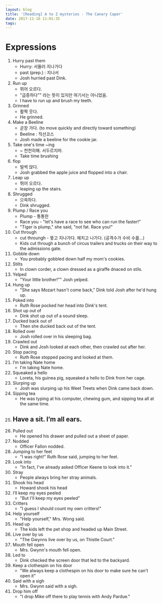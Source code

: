 ```yaml
---
layout: blog
title: '[Reading] A to Z mysteries - The Canary Caper'
date: 2017-11-16 11:01:35
tags:
---
```


# Expressions

1. Hurry past them
	- Hurry: 서둘러 지나가다
	- past (prep.) : 지나서
	- Josh hurried past Dink.
1. Run up
	- 뛰어 오르다.
	- "급증하다"" 라는 뜻이 있지만 여기서는 아니었음.
	- I have to run up and brush my teeth.
1. Grinned
	- 활짝 웃다.
	- He grinned.
1. Make a Beeline
	- 곧장 가다. (to move quickly and directly toward something)
	- Beeline : 직선코스
	- Josh made a beeline for the cookie jar.
1. Take one's time ~ing
	- ~ 천천히해. 서두르지마.
	- Take time brushing
1. flop
	- 털썩 앉다.
	- Josh grabbed the apple juice and flopped into a chair.
1. Leap up
	- 뛰어 오르다.
	- leaping up the stairs.
1. Shrugged
	- 으쓱하다.
	- Dink shrugged.
1. Plump / Race you
	- Plump - 통통한
	- Race you - "let's have a race to see who can run the faster!"
	- "Tiger is plump," she said, "not fat. Race you!"
1. Cut through
	- cut throungh - 뚷고 지나가다. 헤치고 나가다. (공격수가 수비 수를...)
	- Kids cut through a bunch of circus trailers and trucks on their way to the admissions gate.
1. Gobble down
	- You probably gobbled down half my mom's cookies.
1. Stilts
	- In clown corder, a clown dressed as a giraffe dnaced on stils.	
1. Yelped
	- "Your little brother!"" Josh yelped.
1. Hung up
	- "She says Mozart hasn't come back," Dink told Josh after he'd hung up.
1. Poked into
	- Ruth Rose pocked her head into Dink's tent.
1. Shot up out of
	- Dink shot up out of a sound sleep.
1. Ducked back out of
	- Then she ducked back out of the tent.
1. Rolled over
	- Josh rolled over in his sleeping bag.
1. Crawled out
	- Dink and Josh looked at each other, then crawled out after her.
1. Stop pacing
	- Ruth Rose stopped pacing and looked at them.
1. I’m taking Nate home
	- I'm taking Nate home.
1. Squeaked a hello
	- Loreta, his guinea pig, squeaked a hello to Dink from her cage.
1. Slurping up
	- Josh was slurping up his Weet Treets when Dink came back down.
1. Sipping tea
	- He was typing at his computer, chewing gum, and sipping tea all at the same time.
1. Have a sit. I’m all ears.
	-
1. Pulled out
	- He opened his drawer and pulled out a sheet of paper.
1. Nodded
	- Officer Fallon nodded.
1. Jumping to her feet
	- "I was right!" Ruth Rose said, jumping to her feet.
1. Look into
	- "In fact, I've already asked Officer Keene to look into it."
1. Stray
	- People always bring her stray animals.
1. Shook his head
	- Howard shook his head
1. I’ll keep my eyes peeled
	- "But I'll keep my eyes peeled"
1. Critters
	- "I guess I should count my own critters!"
1. Help yourself
	- "Help yourself," Mrs. Wong said.
1. Head up
	- The kids left the pet shop and headed up Main Street.
1. Live over by us
	- "The Gwynns live over by us, on Thistle Court."
1. Mouth fell open
	- Mrs. Gwynn's mouth fell open.
1. Led to
	- Dink checked the screen door that led to the backyard.
1. Keep a clothespin on his door
	- "We always keep a clothespin on his door to make sure he can't open it"
1. Said with a sigh
	- Mrs. Gwynn said with a sigh.
1. Drop him off
	- "I drop Mike off there to play tennis with Andy Pardue."